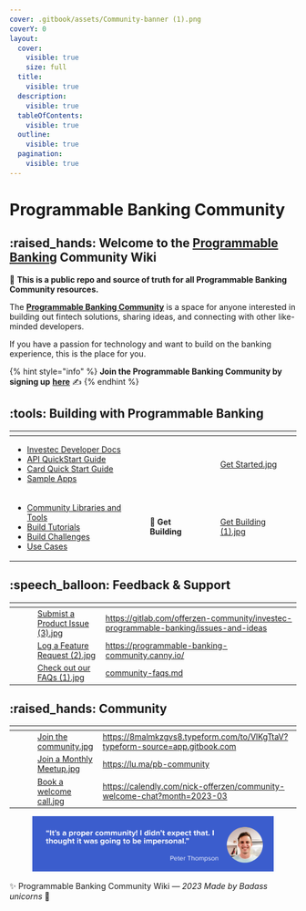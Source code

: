 ```yaml
---
cover: .gitbook/assets/Community-banner (1).png
coverY: 0
layout:
  cover:
    visible: true
    size: full
  title:
    visible: true
  description:
    visible: true
  tableOfContents:
    visible: true
  outline:
    visible: true
  pagination:
    visible: true
---
```


# Programmable Banking Community

## :raised\_hands: **Welcome to the** [**Programmable Banking**](https://www.investec.com/en\_za/banking/tech-professionals/programmable-banking.html) **Community Wiki**

:book: **This is a public repo and source of truth for all Programmable Banking Community resources.**

The [**Programmable Banking Community**](https://developer.investec.com/za/community) is a space for anyone interested in building out fintech solutions, sharing ideas, and connecting with other like-minded developers.

If you have a passion for technology and want to build on the banking experience, this is the place for you.

{% hint style="info" %}
**Join the Programmable Banking Community by signing up** [**here**](https://8malmkzgvs8.typeform.com/to/VlKgTtaV?typeform-source=app.gitbook.com) ✍️
{% endhint %}

## :tools: Building with Programmable Banking

<table data-card-size="large" data-view="cards"><thead><tr><th></th><th data-hidden></th><th data-hidden></th><th data-hidden data-card-cover data-type="files"></th></tr></thead><tbody><tr><td><ul><li><a href="https://developer.investec.com/za/api-products">Investec Developer Docs</a></li><li><a href="get-started/api-quick-start-guide/">API QuickStart Guide</a></li><li><a href="broken-reference/">Card Quick Start Guide</a></li><li><a href="get-started/sample-apps.md">Sample Apps</a></li></ul></td><td></td><td></td><td><a href=".gitbook/assets/Get Started.jpg">Get Started.jpg</a></td></tr><tr><td><ul><li><a href="get-building/community-libraries-and-tools.md">Community Libraries and Tools</a></li><li><a href="get-building/build-something-simple/">Build Tutorials</a></li><li><a href="get-building/build-events/">Build Challenges</a></li><li><a href="get-building/use-cases/">Use Cases</a></li></ul></td><td>🔧 <strong>Get Building</strong></td><td></td><td><a href=".gitbook/assets/Get Building (1).jpg">Get Building (1).jpg</a></td></tr></tbody></table>

## :speech\_balloon: Feedback & Support

<table data-view="cards"><thead><tr><th></th><th data-hidden></th><th data-hidden></th><th data-hidden data-card-cover data-type="files"></th><th data-hidden data-card-target data-type="content-ref"></th></tr></thead><tbody><tr><td></td><td></td><td></td><td><a href=".gitbook/assets/Submist a Product Issue (3).jpg">Submist a Product Issue (3).jpg</a></td><td><a href="https://gitlab.com/offerzen-community/investec-programmable-banking/issues-and-ideas">https://gitlab.com/offerzen-community/investec-programmable-banking/issues-and-ideas</a></td></tr><tr><td></td><td></td><td></td><td><a href=".gitbook/assets/Log a Feature Request (2).jpg">Log a Feature Request (2).jpg</a></td><td><a href="https://programmable-banking-community.canny.io/">https://programmable-banking-community.canny.io/</a></td></tr><tr><td></td><td></td><td></td><td><a href=".gitbook/assets/Check out our FAQs (1).jpg">Check out our FAQs (1).jpg</a></td><td><a href="feedback-and-support/community-faqs.md">community-faqs.md</a></td></tr></tbody></table>

## :raised\_hands: Community

<table data-view="cards"><thead><tr><th></th><th data-hidden></th><th data-hidden></th><th data-hidden data-card-cover data-type="files"></th><th data-hidden data-card-target data-type="content-ref"></th></tr></thead><tbody><tr><td></td><td></td><td></td><td><a href=".gitbook/assets/Join the community.jpg">Join the community.jpg</a></td><td><a href="https://8malmkzgvs8.typeform.com/to/VlKgTtaV?typeform-source=app.gitbook.com">https://8malmkzgvs8.typeform.com/to/VlKgTtaV?typeform-source=app.gitbook.com</a></td></tr><tr><td></td><td></td><td></td><td><a href=".gitbook/assets/Join a Monthly Meetup.jpg">Join a Monthly Meetup.jpg</a></td><td><a href="https://lu.ma/pb-community">https://lu.ma/pb-community</a></td></tr><tr><td></td><td></td><td></td><td><a href=".gitbook/assets/Book a welcome call.jpg">Book a welcome call.jpg</a></td><td><a href="https://calendly.com/nick-offerzen/community-welcome-chat?month=2023-03">https://calendly.com/nick-offerzen/community-welcome-chat?month=2023-03</a></td></tr></tbody></table>

<figure><img src=".gitbook/assets/image (1).png" alt=""><figcaption></figcaption></figure>

✨ Programmable Banking Community Wiki _— 2023 Made by Badass unicorns_ 🦄
